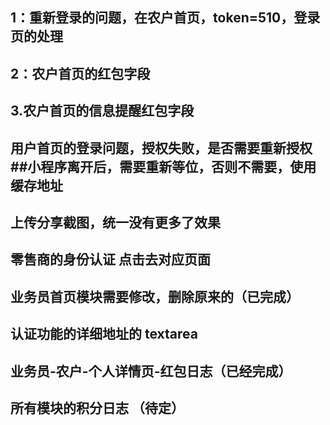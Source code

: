 ## 1：重新登录的问题，在农户首页，token=510，登录页的处理

## 2：农户首页的红包字段

## 3.农户首页的信息提醒红包字段

## 用户首页的登录问题，授权失败，是否需要重新授权 ##小程序离开后，需要重新等位，否则不需要，使用缓存地址

## 上传分享截图，统一没有更多了效果

## 零售商的身份认证 点击去对应页面

## 业务员首页模块需要修改，删除原来的（已完成）

## 认证功能的详细地址的 textarea

## 业务员-农户-个人详情页-红包日志（已经完成）

## 所有模块的积分日志 （待定）
